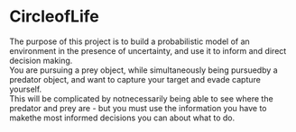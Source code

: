 # CircleofLife

The purpose of this project is to build a probabilistic model of an environment in the presence of uncertainty, and use it to inform and direct decision making.  
You are pursuing a prey object, while simultaneously being pursuedby a predator object, and want to capture your target and evade capture yourself.  
This will be complicated by notnecessarily being able to see where the predator and prey are - but you must use the information you have to makethe most informed decisions you can about what to do.
